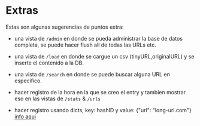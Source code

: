 # Extras


Estas son algunas sugerencias de puntos extra:

- una vista de `/admin` en donde se pueda administrar la base de datos completa, se puede hacer flush all de todas las URLs etc.

- una vista de `/load` en donde se cargue un csv (tinyURL,originalURL) y se inserte el contenido a la DB.

- una vista de `/search` en donde se puede buscar alguna URL en especifico.

- hacer registro de la hora en la que se creo el entry y tambien mostrar eso en las vistas de `/stats` & `/urls`

- hacer registro usando dicts, key: hashID y value: {"url": "long-url.com"} [info aqui](https://stackoverflow.com/questions/32276493/how-to-store-and-retrieve-a-dictionary-with-redis)
